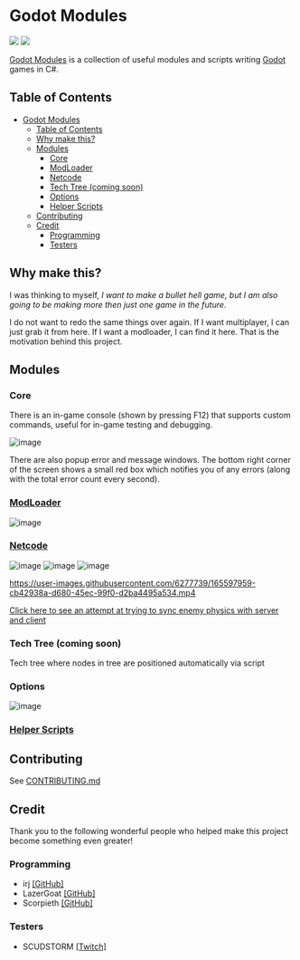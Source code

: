 # Godot Modules
[![](https://img.shields.io/github/forks/GodotModules/GodotModules?label=forks&logo=github&style=flat-square&color=purple)](https://github.com/GodotModules/GodotModulesCSharp/fork)
[![](https://img.shields.io/static/v1?style=flat-square&logo=discord&logoColor=white&color=blue&label=discord&message=valks%20games)](https://discord.gg/866cg8yfxZ)


[Godot Modules](https://github.com/GodotModules/GodotModulesCSharp) is a collection of useful modules and scripts writing [Godot](https://godotengine.org/) games in C#.


## Table of Contents

- [Godot Modules](#godot-modules)
  - [Table of Contents](#table-of-contents)
  - [Why make this?](#why-make-this)
  - [Modules](#modules)
    - [Core](#core)
    - [ModLoader](#modloader)
    - [Netcode](#netcode)
    - [Tech Tree (coming soon)](#tech-tree-coming-soon)
    - [Options](#options)
    - [Helper Scripts](#helper-scripts)
  - [Contributing](#contributing)
  - [Credit](#credit)
    - [Programming](#programming)
    - [Testers](#testers)

## Why make this?
I was thinking to myself, *I want to make a bullet hell game, but I am also going to be making more then just one game in the future*.

I do not want to redo the same things over again. If I want multiplayer, I can just grab it from here. If I want a modloader, I can find it here. That is the motivation behind this project.


## Modules


### Core
There is an in-game console (shown by pressing F12) that supports custom commands, useful for in-game testing and debugging.

![image](https://user-images.githubusercontent.com/6277739/166569933-de699808-6de9-4f7f-ac90-1a8ae460e262.png)

There are also popup error and message windows. The bottom right corner of the screen shows a small red box which notifies you of any errors (along with the total error count every second).


### [ModLoader](https://github.com/valkyrienyanko/GodotModules/blob/main/.github/MOD_LOADER.md)

![image](https://user-images.githubusercontent.com/6277739/162651881-b8f98aa5-da2a-4499-b4dd-737a64dec4a9.png)  


### [Netcode](https://github.com/valkyrienyanko/GodotModules/blob/main/.github/NETCODE.md)

![image](https://user-images.githubusercontent.com/6277739/164528687-8ce3891f-2aa2-4c43-b9d2-404620aefad2.png)
![image](https://user-images.githubusercontent.com/6277739/164519290-fcd96048-3267-4278-bbd9-34bd7c0a86c0.png)
![image](https://user-images.githubusercontent.com/6277739/164519339-a23cc3be-29dd-4df8-ad3b-e975508f5ec8.png)

https://user-images.githubusercontent.com/6277739/165597959-cb42938a-d680-45ec-99f0-d2ba4495a534.mp4

[Click here to see an attempt at trying to sync enemy physics with server and client](https://www.reddit.com/r/opensourcegames/comments/umbqn1/my_first_time_with_server_simulated_enemies_what/)


### Tech Tree (coming soon)
Tech tree where nodes in tree are positioned automatically via script


### Options
![image](https://user-images.githubusercontent.com/6277739/163117944-e350b70c-aaaa-426f-8719-3c28648d5747.png)  


### [Helper Scripts](https://github.com/valkyrienyanko/GodotModules/blob/main/.github/UTILITY_SCRIPTS.md)


## Contributing
See [CONTRIBUTING.md](https://github.com/valkyrienyanko/GodotModules/blob/main/.github/CONTRIBUTING.md)


## Credit
Thank you to the following wonderful people who helped make this project become something even greater!


### Programming
- irj [[GitHub]](https://github.com/irj)
- LazerGoat [[GitHub]](https://github.com/LazerGoat)
- Scorpieth [[GitHub]](https://github.com/Scorpieth)


### Testers
- SCUDSTORM [[Twitch]](https://www.twitch.tv/perezdispenser)
